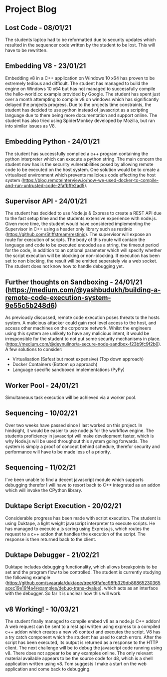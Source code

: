 # Project Blog

## Lost Code - 08/01/21

The students laptop had to be reformatted due to security updates which resulted in the sequencer code written by the student to be lost. This will have to be rewritten.

## Embedding V8 - 23/01/21

Embedding v8 in a C++ application on Windows 10 x64 has proven to be extremely tedious and difficult. The student has managed to build the engine on Windows 10 x64 but has not managed to successfully compile the hello-world.cc example provided by Google. The student has spent just over a month attempting to compile v8 on windows which has significantly delayed the projects progress. Due to the projects time constraints, the student has decided to use python instead of javascript as a scripting language due to there being more documentation and support online. The student has also tried using SpiderMonkey developed by Mozilla, but ran into similar issues as V8.

## Embedding Python - 24/01/21

The student has successfully compiled a c++ program containing the python interpreter which can execute a python string. The main concern the student now has is the security vulnerabilities posed by allowing remote code to be executed on the host system. One solution would be to create a virtualised environment which prevents malicious code effecting the host system (https://blog.remoteinterview.io/how-we-used-docker-to-compile-and-run-untrusted-code-2fafbffe2ad5).

## Supervisor API - 24/01/21

The student has decided to use Node.js & Express to create a REST API due to the fast setup time and the students extensive experience with node.js. Given more time, the student would have considered implementing the Supervisor in C++ using a header only library such as restinio (https://github.com/Stiffstream/restinio). The supervisor will expose an route for execution of scripts. The body of this route will contain the language and code to be executed encoded as a string, the timeout period for the code, in addition to an optional parameter which will specify whether the script execution will be blocking or non-blocking. If execution has been set to non blocking, the result will be emitted seperately via a web socket. The student does not know how to handle debugging yet.

## Further thoughts on Sandboxing - 24/01/21 (https://medium.com/@yashbudukh/building-a-remote-code-execution-system-9e55c5b248d6)

As previously discussed, remote code execution poses threats to the hosts system. A malicious attacker could gain root level access to the host, and access other machines on the corporate network. Whilst the engineers using this system are unlikely to have any malicious intent, it would be irresponsible for the student to not put some security mechanisms in place. (https://medium.com/@devnullnor/a-secure-node-sandbox-f23b9fc9f2b0). A few solutions to consider:

- Virtualisation (Safest but most expensive) (Top down approach)
- Docker Containers (Bottom up approach)
- Language specific sandboxed implementations (PyPy)

## Worker Pool - 24/01/21

Simultaneous task execution will be achieved via a worker pool.

## Sequencing - 10/02/21

Over two weeks have passed since I last worked on this project. In hindsight, it would be easier to use node.js for the workflow engine. The students proficiency in javascript will make development faster, which is why Node.js will be used throughout this system going forwards. The system is simply a proof of concept behind schedule, therefor security and performance
will have to be made less of a priority.

## Sequencing - 11/02/21

I've been unable to find a decent javascript module which supports debugging therefor I will have to resort back to C++ integrated as an addon which will invoke the CPython library.

## Duktape Script Execution - 20/02/21

Considerable progress has been made with script execution. The student is using Duktape, a light weight javascript interpreter to execute scripts. He has managed
to execute a js scring using Express.js, which routes the request to a c++ addon that handles the execution of the script. The response is then returned back to the client.

## Duktape Debugger - 21/02/21
Duktape includes debugging functionality, which allows breakpoints to be set and the program flow to be controlled. The student is currently studying the following example (https://github.com/svaarala/duktape/tree/6ffafec98fb329db86865230365acec19e16f4a4/examples/debug-trans-dvalue), which acts as an interface with the debugger. So far it is unclear how this will work.

## v8 Working! - 10/03/21

The student finally managed to compile embed v8 as a node.js C++ addon! A web request can be sent to a rest api written using express to a compiled c++ addon which creates a new v8 context and executes the script. V8 has a try catch component which the student has used to catch errors. After the script has been executed, its output is returned as a response to the HTTP client. The next challenge will be to debug the javascript code running using v8. There does not appear to be any examples online. The only relevant material available appears to be the source code for d8, which is a shell application written using v8. Tom suggests I make a start on the web application and come back to debugging.